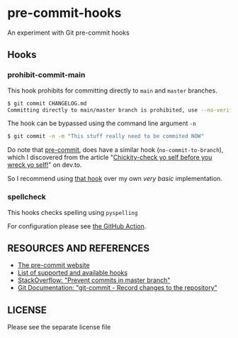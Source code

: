 # pre-commit-hooks

An experiment with Git pre-commit hooks

## Hooks

### prohibit-commit-main

This hook prohibits for committing directly to `main` and `master` branches.

```bash
$ git commit CHANGELOG.md
Committing directly to main/master branch is prohibited, use --no-verify / -n if you really insist
```

The hook can be bypassed using the command line argument `-n`

```bash
$ git commit -n -m "This stuff really need to be commited NOW"
```

Do note that [pre-commit], does have a similar hook (`no-commit-to-branch`), which I discovered from the article "[Chickity-check yo self before you wreck yo self!](https://dev.to/apoclyps/chickity-check-yo-self-before-you-wreck-yo-self-44ib)" on dev.to.

So I recommend using [that hook](https://github.com/pre-commit/pre-commit-hooks#no-commit-to-branch) over my own _very basic_ implementation.

### spellcheck

This hooks checks spelling using `pyspelling`

For configuration please see [the GitHub Action][ghaction].

## RESOURCES AND REFERENCES

- [The pre-commit website][pre-commit]
- [List of supported and available hooks](https://pre-commit.com/hooks.html)
- [StackOverflow: "Prevent commits in master branch"](https://stackoverflow.com/questions/40462111/prevent-commits-in-master-branch)
- [Git Documentation: "git-commit - Record changes to the repository"](https://git-scm.com/docs/git-commit#Documentation/git-commit.txt--n)

## LICENSE

Please see the separate license file

[ghaction]: https://github.com/rojopolis/spellcheck-github-actions
[pre-commit]: https://pre-commit.com/
